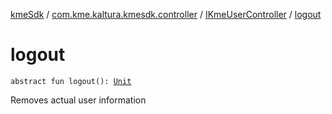 [kmeSdk](../../index.md) / [com.kme.kaltura.kmesdk.controller](../index.md) / [IKmeUserController](index.md) / [logout](./logout.md)

# logout

`abstract fun logout(): `[`Unit`](https://kotlinlang.org/api/latest/jvm/stdlib/kotlin/-unit/index.html)

Removes actual user information

